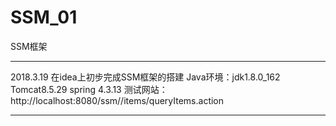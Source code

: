 # SSM_01
SSM框架

*******************************************************************
2018.3.19
在idea上初步完成SSM框架的搭建
Java环境：jdk1.8.0_162 Tomcat8.5.29 spring 4.3.13
测试网站：
http://localhost:8080/ssm//items/queryItems.action

*******************************************************************
